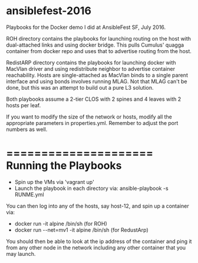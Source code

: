 # ansiblefest-2016
Playbooks for the Docker demo I did at AnsibleFest SF, July 2016.

ROH directory contains the playbooks for launching routing on the host with dual-attached links and using docker bridge. This pulls Cumulus' quagga container from docker repo and uses that to advertise routing from the host.

RedistARP directory contains the playbooks for launching docker with MacVlan driver and using redistribute neighbor to advertise container reachability. Hosts are single-attached as MacVlan binds to a single parent interface and using bonds involves running MLAG. Not that MLAG can't be done, but this was an attempt to build out a pure L3 solution.

Both playbooks assume a 2-tier CLOS with 2 spines and 4 leaves with 2 hosts per leaf.

If you want to modify the size of the network or hosts, modify all the appropriate parameters in properties.yml. Remember to adjust the port numbers as well.

=====================
Running the Playbooks
======================
* Spin up the VMs via 'vagrant up'
* Launch the playbook in each directory via: ansible-playbook -s RUNME.yml

You can then log into any of the hosts, say host-12, and spin up a container via:
  * docker run -it alpine /bin/sh (for ROH)
  * docker run --net=mv1 -it alpine /bin/sh (for RedustArp)

You should then be able to look at the ip address of the container and ping it from any other node in the network including any other container that you may launch.



